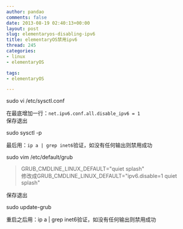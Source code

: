```yaml
---
author: pandao
comments: false
date: 2013-08-19 02:40:13+00:00
layout: post
slug: elementaryos-disabling-ipv6
title: elementaryOS禁用ipv6
thread: 245
categories:
- linux
- elementaryOS

tags:
- elementaryOS

---
```




  sudo vi /etc/sysctl.conf
  
在最底增加一行：`net.ipv6.conf.all.disable_ipv6 = 1`  
保存退出

  sudo sysctl -p

最后用：`ip a | grep inet6`验证，如没有任何输出则禁用成功

  sudo vim /etc/default/grub  
  
>GRUB\_CMDLINE_LINUX_DEFAULT="quiet splash"     
>修改成GRUB\_CMDLINE_LINUX_DEFAULT="ipv6.disable=1 quiet splash"

保存退出

  sudo update-grub
  
重启之后用：ip a | grep inet6验证，如没有任何输出则禁用成功
